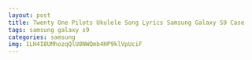 ```yaml
---
layout: post
title: Twenty One Pilots Ukulele Song Lyrics Samsung Galaxy S9 Case
tags: samsung galaxy s9
categories: samsung
img: 1LH4I8UMhozqQlU8NWQmb4HP9klVpUciF
---
```

